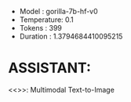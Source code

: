 - Model      : gorilla-7b-hf-v0
- Temperature: 0.1
- Tokens     : 399
- Duration   : 1.3794684410095215


# ASSISTANT:
<<<domain>>>: Multimodal Text-to-Image


